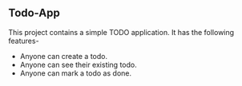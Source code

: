 ## Todo-App
This project contains a simple TODO application.
It has the following features-

 - Anyone can create a todo.
 - Anyone can see their existing todo.
 - Anyone can mark a todo as done.
 
